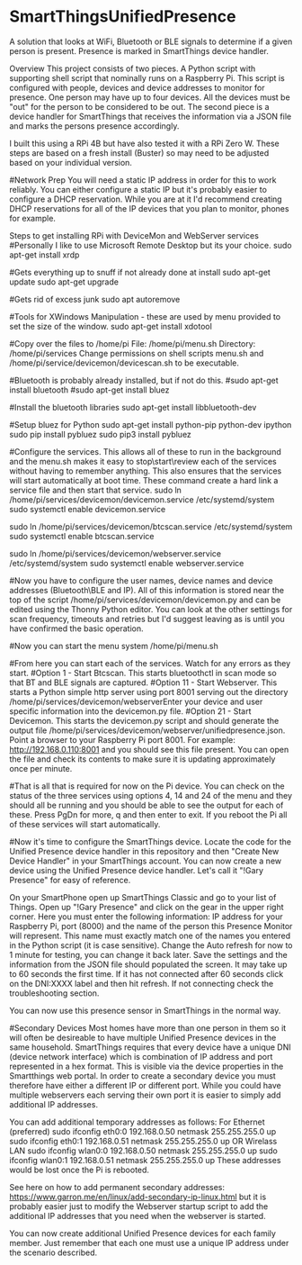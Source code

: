 # SmartThingsUnifiedPresence
A solution that looks at WiFi, Bluetooth or BLE signals to determine if a given person is present. Presence is marked in SmartThings device handler.

Overview
This project consists of two pieces. A Python script with supporting shell script that nominally runs on a Raspberry Pi. This script is configured with people, devices and device addresses to monitor for presence.  One person may have up to four devices. All the devices must be "out" for the person to be considered to be out. The second piece is a device handler for SmartThings that receives the information via a JSON file and marks the persons presence accordingly.

I built this using a RPi 4B but have also tested it with a RPi Zero W.  These steps are based on a fresh install (Buster) so may need to be adjusted based on your individual version.

#Network Prep
You will need a static IP address in order for this to work reliably. You can either configure a static IP but it's probably easier to configure a DHCP reservation. While you are at it I'd recommend creating DHCP reservations for all of the IP devices that you plan to monitor, phones for example. 

Steps to get installing RPi with DeviceMon and WebServer services
#Personally I like to use Microsoft Remote Desktop but its your choice.
sudo apt-get install xrdp

#Gets everything up to snuff if not already done at install
sudo apt-get update
sudo apt-get upgrade

#Gets rid of excess junk
sudo apt autoremove

#Tools for XWindows Manipulation - these are used by menu provided to set the size of the window.
sudo apt-get install xdotool

#Copy over the files to /home/pi
File: /home/pi/menu.sh
Directory: /home/pi/services
Change permissions on shell scripts menu.sh and /home/pi/service/devicemon/devicescan.sh to be executable.

#Bluetooth is probably already installed, but if not do this.
#sudo apt-get install bluetooth
#sudo apt-get install bluez

#Install the bluetooth libraries
sudo apt-get install libbluetooth-dev

#Setup bluez for Python
sudo apt-get install python-pip python-dev ipython
sudo pip install pybluez
sudo pip3 install pybluez

#Configure the services. This allows all of these to run in the background and the menu.sh makes it easy to stop\start\review each of the services without having to remember anything.  This also ensures that the services will start automatically at boot time. These command create a hard link a service file and then start that service.
sudo ln /home/pi/services/devicemon/devicemon.service /etc/systemd/system
sudo systemctl enable devicemon.service

sudo ln /home/pi/services/devicemon/btcscan.service /etc/systemd/system
sudo systemctl enable btcscan.service

sudo ln /home/pi/services/devicemon/webserver.service /etc/systemd/system
sudo systemctl enable webserver.service

#Now you have to configure the user names, device names and device addresses (Bluetooth\BLE and IP). All of this information is stored near the top of the script /home/pi/services/devicemon/devicemon.py and can be edited using the Thonny Python editor.  You can look at the other settings for scan frequency, timeouts and retries but I'd suggest leaving as is until you have confirmed the basic operation.

#Now you can start the menu system
/home/pi/menu.sh

#From here you can start each of the services. Watch for any errors as they start.
#Option 1 - Start Btcscan. This starts bluetoothctl in scan mode so that BT and BLE signals are captured.
#Option 11 - Start Webserver. This starts a Python simple http server using port 8001 serving out the directory /home/pi/services/devicemon/webserverEnter your device and user specific information into the devicemon.py file. 
#Option 21 - Start Devicemon. This starts the devicemon.py script and should generate the output file /home/pi/services/devicemon/webserver/unifiedpresence.json. Point a browser to your Raspberry Pi port 8001. For example: http://192.168.0.110:8001 and you should see this file present. You can open the file and check its contents to make sure it is updating approximately once per minute.

#That is all that is required for now on the Pi device.  You can check on the status of the three services using options 4, 14 and 24 of the menu and they should all be running and you should be able to see the output for each of these. Press PgDn for more, q and then enter to exit. If you reboot the Pi all of these services will start automatically.

#Now it's time to configure the SmartThings device.
Locate the code for the Unified Presence device handler in this repository and then "Create New Device Handler" in your SmartThings account. You can now create a new device using the Unified Presence device handler. Let's call it "!Gary Presence" for easy of reference.

On your SmartPhone open up SmartThings Classic and go to your list of Things. Open up "!Gary Presence" and click on the gear in the upper right corner. Here you must enter the following information: IP address for your Raspberry Pi, port (8000) and the name of the person this Presence Monitor will represent. This name must exactly match one of the names you entered in the Python script (it is case sensitive). Change the Auto refresh for now to 1 minute for testing, you can change it back later.
Save the settings and the information from the JSON file should populated the screen. It may take up to 60 seconds the first time. If it has not connected after 60 seconds click on the DNI:XXXX label and then hit refresh. If not connecting check the troubleshooting section.

You can now use this presence sensor in SmartThings in the normal way.

#Secondary Devices
Most homes have more than one person in them so it will often be desireable to have multiple Unified Presence devices in the same household.  SmartThings requires that every device have a unique DNI (device network interface) which is combination of IP address and port represented in a hex format. This is visible via the device properties in the Smartthings web portal. In order to create a secondary device you must therefore have either a different IP or different port.
While you could have multiple webservers each serving their own port it is easier to simply add additional IP addresses.

You can add additional temporary addresses as follows: 
For Ethernet (preferred)
sudo ifconfig eth0:0 192.168.0.50 netmask 255.255.255.0 up
sudo ifconfig eth0:1 192.168.0.51 netmask 255.255.255.0 up
OR
Wirelass LAN
sudo ifconfig wlan0:0 192.168.0.50 netmask 255.255.255.0 up
sudo ifconfig wlan0:1 192.168.0.51 netmask 255.255.255.0 up
These addresses would be lost once the Pi is rebooted.

See here on how to add permanent secondary addresses: https://www.garron.me/en/linux/add-secondary-ip-linux.html but it is probably easier just to modify the Webserver startup script to add the additional IP addresses that you need when the webserver is started.

You can now create additional Unified Presence devices for each family member. Just remember that each one must use a unique IP address under the scenario described.
